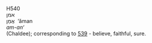 <body>
  <p>H540<br>  אמן  <br> אֲמַן  ‎  ‘ăman  <br><i>am-an‘ </i><br>(Chaldee); corresponding to <a href="h0539.htm">539</a>  - believe, faithful, sure.<br></p>
 </body>